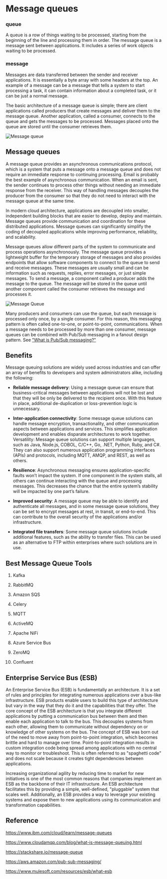 # Message queues

### queue
A queue is a row of things waiting to be processed, starting from the beginning of the line and processing them in order. The message queue is a message sent between applications. It includes a series of work objects waiting to be processed.

### message
Messages are data transferred between the sender and receiver applications. It is essentially a byte array with some headers at the top. An example of a message can be a message that tells a system to start processing a task, it can contain information about a completed task, or it can be just a normal message.

The basic architecture of a message queue is simple; there are client applications called producers that create messages and deliver them to the message queue. Another application, called a consumer, connects to the queue and gets the messages to be processed. Messages placed onto the queue are stored until the consumer retrieves them.

![Message queue](https://www.cloudamqp.com/img/blog/message-queue-small.png)

## Message queues
A message queue provides an asynchronous communications protocol, which is a system that puts a message onto a message queue and does not require an immediate response to continuing processing. Email is probably the best example of asynchronous communication. When an email is sent, the sender continues to process other things without needing an immediate response from the receiver. This way of handling messages decouples the producer from the consumer so that they do not need to interact with the message queue at the same time.

In modern cloud architecture, applications are decoupled into smaller, independent building blocks that are easier to develop, deploy and maintain. Message queues provide communication and coordination for these distributed applications. Message queues can significantly simplify the coding of decoupled applications while improving performance, reliability, and scalability.

Message queues allow different parts of the system to communicate and process operations asynchronously. The message queue provides a lightweight buffer for the temporary storage of messages and also provides endpoints that allow software components to connect to the queue to send and receive messages. These messages are usually small and can be information such as requests, replies, error messages, or just simple messages. To send a message, a component called a producer adds the message to the queue. The message will be stored in the queue until another component called the consumer retrieves the message and processes it.

![Message Queue](https://d1.awsstatic.com/product-marketing/Messaging/sqs_seo_queue.1dc710b63346bef869ee34b8a9a76abc014fbfc9.png)

Many producers and consumers can use the queue, but each message is processed only once, by a single consumer. For this reason, this messaging pattern is often called one-to-one, or point-to-point, communications. When a message needs to be processed by more than one consumer, message queues can be combined with Pub/Sub messaging in a fanout design pattern. See ["What is Pub/Sub messaging?"](https://aws.amazon.com/pub-sub-messaging/) 

## Benefits

Message queuing solutions are widely used across industries and can offer an array of benefits to developers and system administrators alike, including the following:

- **Reliable message delivery**: Using a message queue can ensure that business-critical messages between applications will not be lost and that they will be only be delivered to the recipient once. With this feature in place, additional de-duplication or loss-prevention logic is unnecessary.

- **Inter-application connectivity**: Some message queue solutions can handle message encryption, transactionality, and other communication aspects between applications and services. This simplifies application development and enables disparate architectures to work together.
Versatility: Message queue solutions can support multiple languages, such as Java, Node.js, COBOL, C/C++, Go, .NET, Python, Ruby, and C#. They can also support numerous application programming interfaces (APIs) and protocols, including MQTT, AMQP, and REST, as well as others.

- **Resilience**: Asynchronous messaging ensures application-specific faults won’t impact the system. If one component in the system stalls, all others can continue interacting with the queue and processing messages. This decreases the chance that the entire system’s stability will be impacted by one part’s failure.

- **Improved security**: A message queue may be able to identify and authenticate all messages, and in some message queue solutions, they can be set to encrypt messages at rest, in transit, or end-to-end. This can contribute to the overall security of the applications and/or infrastructure.
- **Integrated file transfers**: Some message queue solutions include additional features, such as the ability to transfer files. This can be used as an alternative to FTP within enterprises where such solutions are in use.

## Best Message Queue Tools

1. Kafka

2. RabbitMQ

3. Amazon SQS

4. Celery

5. MQTT

6. ActiveMQ

7. Apache NiFi

8. Azure Service Bus

9. ZeroMQ

10. Confluent

## Enterprise Service Bus (ESB)

An Enterprise Service Bus (ESB) is fundamentally an architecture. It is a set of rules and principles for integrating numerous applications over a bus-like infrastructure. ESB products enable users to build this type of architecture but vary in the way that they do it and the capabilities that they offer. The core concept of the ESB architecture is that you integrate different applications by putting a communication bus between them and then enable each application to talk to the bus. This decouples systems from each other, allowing them to communicate without dependency on or knowledge of other systems on the bus. The concept of ESB was born out of the need to move away from point-to-point integration, which becomes brittle and hard to manage over time. Point-to-point integration results in custom integration code being spread among applications with no central way to monitor or troubleshoot. This is often referred to as "spaghetti code" and does not scale because it creates tight dependencies between applications.

Increasing organizational agility by reducing time to market for new initiatives is one of the most common reasons that companies implement an ESB as the backbone of their IT infrastructure. An ESB architecture facilitates this by providing a simple, well-defined, "pluggable" system that scales well. Additionally, an ESB provides a way to leverage your existing systems and expose them to new applications using its communication and transformation capabilities.

## Reference
https://www.ibm.com/cloud/learn/message-queues

https://www.cloudamqp.com/blog/what-is-message-queuing.html

https://stackshare.io/message-queue

https://aws.amazon.com/pub-sub-messaging/

https://www.mulesoft.com/resources/esb/what-esb